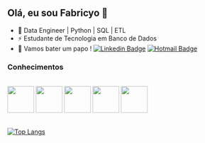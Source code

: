 ## Olá, eu sou Fabricyo 👋

- 🔭 Data Engineer | Python | SQL | ETL
- ⚡ Estudante de Tecnologia em Banco de Dados
- 💬 Vamos bater um papo !
[![Linkedin Badge](https://img.shields.io/badge/-LinkedIn-blue?style=flat-square&logo=Linkedin&logoColor=white&link=https://www.linkedin.com/in/luiz-carlos-abbott-galvão-neto-21a93b148/)](https://www.linkedin.com/in/fabricyo-barreto/)
[![Hotmail Badge](https://img.shields.io/badge/-Hotmail-0078D4?style=flat-square&logo=microsoft-outlook&logoColor=white&link=mailto:fabriciobarreto@hotmail.com)](mailto:fabriciobarreto@hotmail.com)

### Conhecimentos

<div><br />
<img height="60" width="60" src="https://cdn.jsdelivr.net/gh/devicons/devicon/icons/python/python-original-wordmark.svg" />
<img height="60" width="60" src="https://cdn.jsdelivr.net/gh/devicons/devicon/icons/jupyter/jupyter-original-wordmark.svg" />
<img height="60" width="60" src="https://cdn.jsdelivr.net/gh/devicons/devicon/icons/microsoftsqlserver/microsoftsqlserver-plain-wordmark.svg" />
<img height="60" width="60" src="https://cdn.jsdelivr.net/gh/devicons/devicon/icons/mysql/mysql-original-wordmark.svg" />
<img height="60" width="60" src="https://cdn.jsdelivr.net/gh/devicons/devicon/icons/postgresql/postgresql-original-wordmark.svg" />
          
          
</div><br />  

[![Top Langs](https://github-readme-stats.vercel.app/api/top-langs/?username=gunners-pro)](https://github.com/anuraghazra/github-readme-stats)

<!--
**gunners-pro/gunners-pro** is a ✨ _special_ ✨ repository because its `README.md` (this file) appears on your GitHub profile.

Here are some ideas to get you started:

- 🔭 I’m currently working on ...
- 🌱 I’m currently learning ...
- 👯 I’m looking to collaborate on ...
- 🤔 I’m looking for help with ...
- 💬 Ask me about ...
- 📫 How to reach me: ...
- 😄 Pronouns: ...
- ⚡ Fun fact: ...
-->
